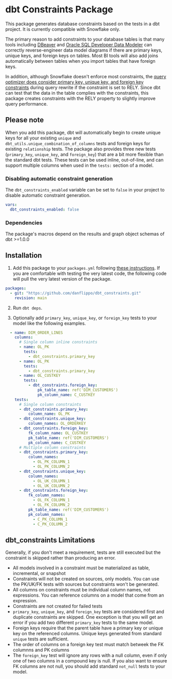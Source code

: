 # dbt Constraints Package
This package generates database constraints based on the tests in a dbt project. It is currently compatible with Snowflake only. 

The primary reason to add constraints to your database tables is that many tools including [DBeaver](https://dbeaver.io) and [Oracle SQL Developer Data Modeler](https://community.snowflake.com/s/article/How-To-Customizing-Oracle-SQL-Developer-Data-Modeler-SDDM-to-Support-Snowflake-Variant) can correctly reverse-engineer data model diagrams if there are primary keys, unique keys, and foreign keys on tables. Most BI tools will also add joins automatically between tables when you import tables that have foreign keys.

In addition, although Snowflake doesn't enforce most constraints, the [query optimizer does consider primary key, unique key, and foreign key constraints](https://docs.snowflake.com/en/sql-reference/constraints-properties.html?#extended-constraint-properties) during query rewrite if the constraint is set to RELY. Since dbt can test that the data in the table complies with the constraints, this package creates constraints with the RELY property to slightly improve query performance.

## Please note
When you add this package, dbt will automatically begin to create unique keys for all your existing `unique` and `dbt_utils.unique_combination_of_columns` tests and foreign keys for existing `relationship` tests. The package also provides three new tests (`primary_key`, `unique_key`, and `foreign_key`) that are a bit more flexible than the standard dbt tests. These tests can be used inline, out-of-line, and can support multiple columns when used in the `tests:` section of a model.

### Disabling automatic constraint generation
The `dbt_constraints_enabled` variable can be set to `false` in your project to disable automatic constraint generation.
```yml
vars:
  dbt_constraints_enabled: false
```

### Dependencies
The package's macros depend on the results and graph object schemas of dbt >=1.0.0

## Installation

1. Add this package to your `packages.yml` following [these instructions](https://docs.getdbt.com/docs/building-a-dbt-project/package-management/). If you are comfortable with testing the very latest code, the following code will pull the very latest version of the package.
```yml
packages:
  - git: "https://github.com/danflippo/dbt_constraints.git"
    revision: main
```
2. Run `dbt deps`.

3. Optionally add `primary_key`, `unique_key`, or `foreign_key` tests to your model like the following examples.
```yml
  - name: DIM_ORDER_LINES
    columns:
      # Single column inline constraints
      - name: OL_PK
        tests:
          - dbt_constraints.primary_key
      - name: OL_PK
        tests:
          - dbt_constraints.primary_key
      - name: OL_CUSTKEY
        tests:
          - dbt_constraints.foreign_key:
              pk_table_name: ref('DIM_CUSTOMERS')
              pk_column_name: C_CUSTKEY
    tests:
      # Single column constraints
      - dbt_constraints.primary_key:
          column_name: OL_PK
      - dbt_constraints.unique_key:
          column_names: OL_ORDERKEY
      - dbt_constraints.foreign_key:
          fk_column_name: OL_CUSTKEY
          pk_table_name: ref('DIM_CUSTOMERS')
          pk_column_name: C_CUSTKEY
      # Multiple column constraints
      - dbt_constraints.primary_key:
          column_names:
            - OL_PK_COLUMN_1
            - OL_PK_COLUMN_2
      - dbt_constraints.unique_key:
          column_names:
            - OL_UK_COLUMN_1
            - OL_UK_COLUMN_2
      - dbt_constraints.foreign_key:
          fk_column_names:
            - OL_FK_COLUMN_1
            - OL_FK_COLUMN_2
          pk_table_name: ref('DIM_CUSTOMERS')
          pk_column_names:
            - C_PK_COLUMN_1
            - C_PK_COLUMN_2

```

## dbt_constraints Limitations
Generally, if you don't meet a requirement, tests are still executed but the constraint is skipped rather than producing an error.
* All models involved in a constraint must be materialized as table, incremental, or snapshot
* Constraints will not be created on sources, only models. You can use the PK/UK/FK tests with sources but constraints won't be generated.
* All columns on constraints must be individual column names, not expressions. You can reference columns on a model that come from an expression.
* Constraints are not created for failed tests
* `primary_key`, `unique_key`, and `foreign_key` tests are considered first and duplicate constraints are skipped. One exception is that you will get an error if you add two different `primary_key` tests to the same model.
* Foreign keys require that the parent table have a primary key or unique key on the referenced columns. Unique keys generated from standard `unique` tests are sufficient.
* The order of columns on a foreign key test must match betweek the FK columnns and PK columns
* The `foreign_key` test will ignore any rows with a null column, even if only one of two columns in a compound key is null. If you also want to ensure FK columns are not null, you should add standard `not_null` tests to your model.
